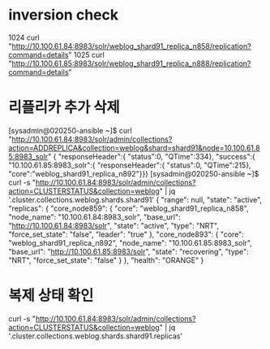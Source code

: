 
# inversion check
 1024  curl "http://10.100.61.84:8983/solr/weblog_shard91_replica_n858/replication?command=details"
 1025  curl "http://10.100.61.85:8983/solr/weblog_shard91_replica_n888/replication?command=details"


 # 리플리카 추가 삭제

 [sysadmin@020250-ansible ~]$ curl "http://10.100.61.84:8983/solr/admin/collections?action=ADDREPLICA&collection=weblog&shard=shard91&node=10.100.61.85:8983_solr"
{
  "responseHeader":{
    "status":0,
    "QTime":334},
  "success":{
    "10.100.61.85:8983_solr":{
      "responseHeader":{
        "status":0,
        "QTime":215},
      "core":"weblog_shard91_replica_n892"}}}
[sysadmin@020250-ansible ~]$ curl -s "http://10.100.61.84:8983/solr/admin/collections?action=CLUSTERSTATUS&collection=weblog" | jq '.cluster.collections.weblog.shards.shard91'
{
  "range": null,
  "state": "active",
  "replicas": {
    "core_node859": {
      "core": "weblog_shard91_replica_n858",
      "node_name": "10.100.61.84:8983_solr",
      "base_url": "http://10.100.61.84:8983/solr",
      "state": "active",
      "type": "NRT",
      "force_set_state": "false",
      "leader": "true"
    },
    "core_node893": {
      "core": "weblog_shard91_replica_n892",
      "node_name": "10.100.61.85:8983_solr",
      "base_url": "http://10.100.61.85:8983/solr",
      "state": "recovering",
      "type": "NRT",
      "force_set_state": "false"
    }
  },
  "health": "ORANGE"
}

# 복제 상태 확인

 curl -s "http://10.100.61.84:8983/solr/admin/collections?action=CLUSTERSTATUS&collection=weblog" | jq '.cluster.collections.weblog.shards.shard91.replicas'



 

